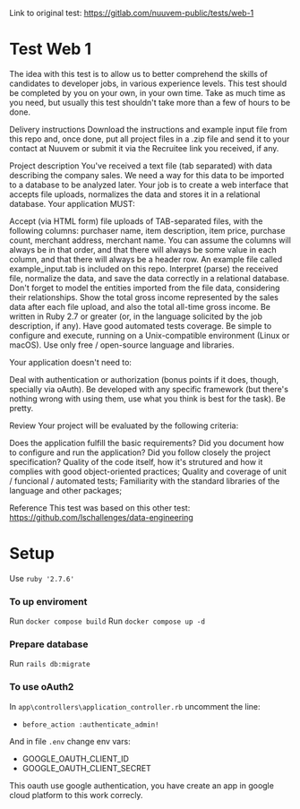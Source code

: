Link to original test: https://gitlab.com/nuuvem-public/tests/web-1

# Test Web 1
The idea with this test is to allow us to better comprehend the skills of candidates to developer jobs, in various experience levels.
This test should be completed by you on your own, in your own time. Take as much time as you need, but usually this test shouldn't take more than a few of hours to be done.

Delivery instructions
Download the instructions and example input file from this repo and, once done, put all project files in a .zip file and send it to your contact at Nuuvem or submit it via the Recruitee link you received, if any.

Project description
You've received a text file (tab separated) with data describing the company sales. We need a way for this data to be imported to a database to be analyzed later.
Your job is to create a web interface that accepts file uploads, normalizes the data and stores it in a relational database.
Your application MUST:

Accept (via HTML form) file uploads of TAB-separated files, with the following columns: purchaser name, item description, item price, purchase count, merchant address, merchant name. You can assume the columns will always be in that order, and that there will always be some value in each column, and that there will always be a header row. An example file called example_input.tab is included on this repo.
Interpret (parse) the received file, normalize the data, and save the data correctly in a relational database. Don't forget to model the entities imported from the file data, considering their relationships.
Show the total gross income represented by the sales data after each file upload, and also the total all-time gross income.
Be written in Ruby 2.7 or greater (or, in the language solicited by the job description, if any).
Have good automated tests coverage.
Be simple to configure and execute, running on a Unix-compatible environment (Linux or macOS).
Use only free / open-source language and libraries.

Your application doesn't need to:

Deal with authentication or authorization (bonus points if it does, though, specially via oAuth).
Be developed with any specific framework (but there's nothing wrong with using them, use what you think is best for the task).
Be pretty.


Review
Your project will be evaluated by the following criteria:

Does the application fulfill the basic requirements?
Did you document how to configure and run the application?
Did you follow closely the project specification?
Quality of the code itself, how it's strutured and how it complies with good object-oriented practices;
Quality and coverage of unit / funcional / automated tests;
Familiarity with the standard libraries of the language and other packages;


Reference
This test was based on this other test: https://github.com/lschallenges/data-engineering

# Setup

Use ```ruby '2.7.6'```

### To up enviroment
Run ```docker compose build```
Run ```docker compose up -d```

### Prepare database
Run ```rails db:migrate```

### To use oAuth2

In ```app\controllers\application_controller.rb``` uncomment the line:
-  ```before_action :authenticate_admin!```

And in file ```.env``` change env vars:
- GOOGLE_OAUTH_CLIENT_ID
- GOOGLE_OAUTH_CLIENT_SECRET

This oauth use google authentication, you have create an app in google cloud platform to this work correcly.